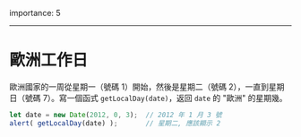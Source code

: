 importance: 5

---

# 歐洲工作日

歐洲國家的一周從星期一（號碼 1）開始，然後是星期二（號碼 2），一直到星期日（號碼 7）。寫一個函式 `getLocalDay(date)`，返回 `date` 的 "歐洲" 的星期幾。

```js no-beautify
let date = new Date(2012, 0, 3);  // 2012 年 1 月 3 號
alert( getLocalDay(date) );       // 星期二, 應該顯示 2
```
